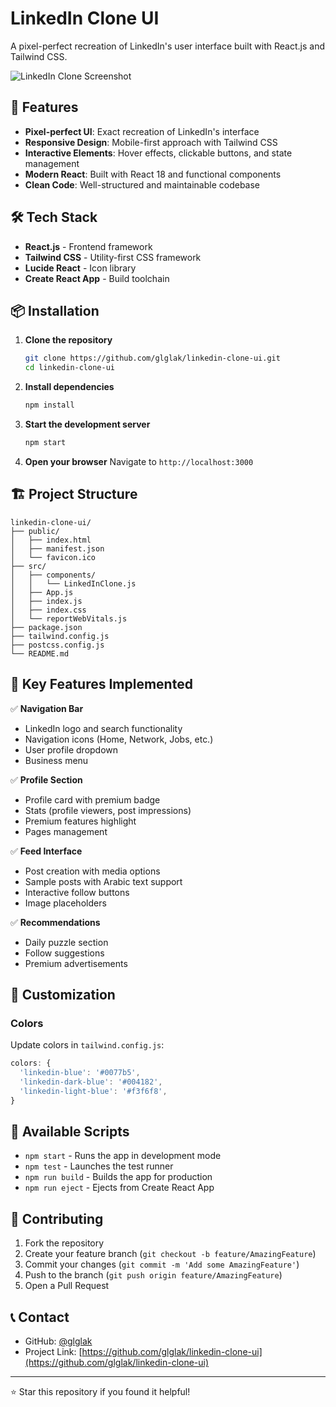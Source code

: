 # LinkedIn Clone UI

A pixel-perfect recreation of LinkedIn's user interface built with React.js and Tailwind CSS.

![LinkedIn Clone Screenshot](https://via.placeholder.com/800x600/f3f2ef/333333?text=LinkedIn+Clone+Screenshot)

## 🚀 Features

- **Pixel-perfect UI**: Exact recreation of LinkedIn's interface
- **Responsive Design**: Mobile-first approach with Tailwind CSS
- **Interactive Elements**: Hover effects, clickable buttons, and state management
- **Modern React**: Built with React 18 and functional components
- **Clean Code**: Well-structured and maintainable codebase

## 🛠️ Tech Stack

- **React.js** - Frontend framework
- **Tailwind CSS** - Utility-first CSS framework
- **Lucide React** - Icon library
- **Create React App** - Build toolchain

## 📦 Installation

1. **Clone the repository**
   ```bash
   git clone https://github.com/glglak/linkedin-clone-ui.git
   cd linkedin-clone-ui
   ```

2. **Install dependencies**
   ```bash
   npm install
   ```

3. **Start the development server**
   ```bash
   npm start
   ```

4. **Open your browser**
   Navigate to `http://localhost:3000`

## 🏗️ Project Structure

```
linkedin-clone-ui/
├── public/
│   ├── index.html
│   ├── manifest.json
│   └── favicon.ico
├── src/
│   ├── components/
│   │   └── LinkedInClone.js
│   ├── App.js
│   ├── index.js
│   ├── index.css
│   └── reportWebVitals.js
├── package.json
├── tailwind.config.js
├── postcss.config.js
└── README.md
```

## 🎯 Key Features Implemented

✅ **Navigation Bar**
- LinkedIn logo and search functionality
- Navigation icons (Home, Network, Jobs, etc.)
- User profile dropdown
- Business menu

✅ **Profile Section**
- Profile card with premium badge
- Stats (profile viewers, post impressions)
- Premium features highlight
- Pages management

✅ **Feed Interface**
- Post creation with media options
- Sample posts with Arabic text support
- Interactive follow buttons
- Image placeholders

✅ **Recommendations**
- Daily puzzle section
- Follow suggestions
- Premium advertisements

## 🔧 Customization

### Colors
Update colors in `tailwind.config.js`:
```javascript
colors: {
  'linkedin-blue': '#0077b5',
  'linkedin-dark-blue': '#004182',
  'linkedin-light-blue': '#f3f6f8',
}
```

## 🚦 Available Scripts

- `npm start` - Runs the app in development mode
- `npm test` - Launches the test runner
- `npm run build` - Builds the app for production
- `npm run eject` - Ejects from Create React App

## 🤝 Contributing

1. Fork the repository
2. Create your feature branch (`git checkout -b feature/AmazingFeature`)
3. Commit your changes (`git commit -m 'Add some AmazingFeature'`)
4. Push to the branch (`git push origin feature/AmazingFeature`)
5. Open a Pull Request

## 📞 Contact

- GitHub: [@glglak](https://github.com/glglak)
- Project Link: [https://github.com/glglak/linkedin-clone-ui](https://github.com/glglak/linkedin-clone-ui)

---

⭐ Star this repository if you found it helpful!
